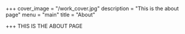 +++
cover_image = "/work_cover.jpg"
description = "This is the about page"
menu = "main"
title = "About"

+++
THIS IS THE ABOUT PAGE